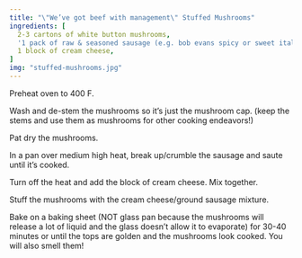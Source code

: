 ```yaml
---
title: "\"We’ve got beef with management\" Stuffed Mushrooms"
ingredients: [
  2-3 cartons of white button mushrooms,
  '1 pack of raw & seasoned sausage (e.g. bob evans spicy or sweet italian). Can be pork or beef patties or sausage links. I prefer the patties because then you don’t have to squeeze the meat out from the sausage casing',
  1 block of cream cheese,
]
img: "stuffed-mushrooms.jpg"
---
```


Preheat oven to 400 F.

Wash and de-stem the mushrooms so it’s just the mushroom cap. (keep the stems and use them as mushrooms for other cooking endeavors!)

Pat dry the mushrooms.

In a pan over medium high heat, break up/crumble the sausage and saute until it’s cooked.

Turn off the heat and add the block of cream cheese. Mix together.

Stuff the mushrooms with the cream cheese/ground sausage mixture.

Bake on a baking sheet (NOT glass pan because the mushrooms will release a lot of liquid and the glass doesn’t allow it to evaporate) for 30-40 minutes or until the tops are golden and the mushrooms look cooked. You will also smell them!
